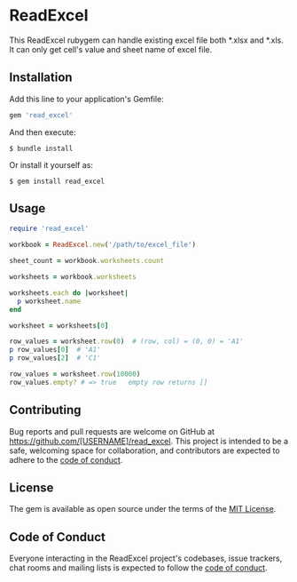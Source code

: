 # ReadExcel

This ReadExcel rubygem can handle existing excel file both *.xlsx and *.xls. It can only get cell's value and sheet name of excel file.

## Installation

Add this line to your application's Gemfile:

```ruby
gem 'read_excel'
```

And then execute:

    $ bundle install

Or install it yourself as:

    $ gem install read_excel

## Usage

```ruby
require 'read_excel'

workbook = ReadExcel.new('/path/to/excel_file')

sheet_count = workbook.worksheets.count

worksheets = workbook.worksheets

worksheets.each do |worksheet|
  p worksheet.name
end

worksheet = worksheets[0]

row_values = worksheet.row(0)  # (row, col) = (0, 0) = 'A1'
p row_values[0]  # 'A1'
p row_values[2]  # 'C1'

row_values = worksheet.row(10000)
row_values.empty? # => true   empty row returns []
```

## Contributing

Bug reports and pull requests are welcome on GitHub at https://github.com/[USERNAME]/read_excel. This project is intended to be a safe, welcoming space for collaboration, and contributors are expected to adhere to the [code of conduct](https://github.com/[USERNAME]/read_excel/blob/master/CODE_OF_CONDUCT.md).


## License

The gem is available as open source under the terms of the [MIT License](https://opensource.org/licenses/MIT).

## Code of Conduct

Everyone interacting in the ReadExcel project's codebases, issue trackers, chat rooms and mailing lists is expected to follow the [code of conduct](https://github.com/[USERNAME]/read_excel/blob/master/CODE_OF_CONDUCT.md).
